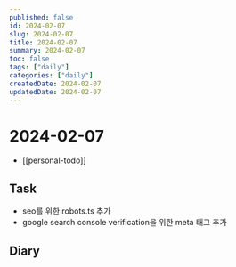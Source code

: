 ```yaml
---
published: false
id: 2024-02-07
slug: 2024-02-07
title: 2024-02-07
summary: 2024-02-07
toc: false
tags: ["daily"]
categories: ["daily"]
createdDate: 2024-02-07
updatedDate: 2024-02-07
---
```


# 2024-02-07
- [[personal-todo]]

## Task
- seo를 위한 robots.ts 추가
- google search console verification을 위한 meta 태그 추가

## Diary

